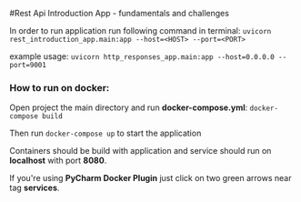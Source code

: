 #Rest Api Introduction App - fundamentals and challenges 

In order to run application run following command in terminal:
`uvicorn rest_introduction_app.main:app --host=<HOST> --port=<PORT>`

example usage:
`uvicorn http_responses_app.main:app --host=0.0.0.0 --port=9001`

### How to run on docker:
Open project the main directory and run **docker-compose.yml**:
`docker-compose build`

Then run `docker-compose up` to start the application

Containers should be build with application and service should run on **localhost**  with port **8080**. 

If you're using **PyCharm Docker Plugin** just click on two green arrows near tag **services**.
